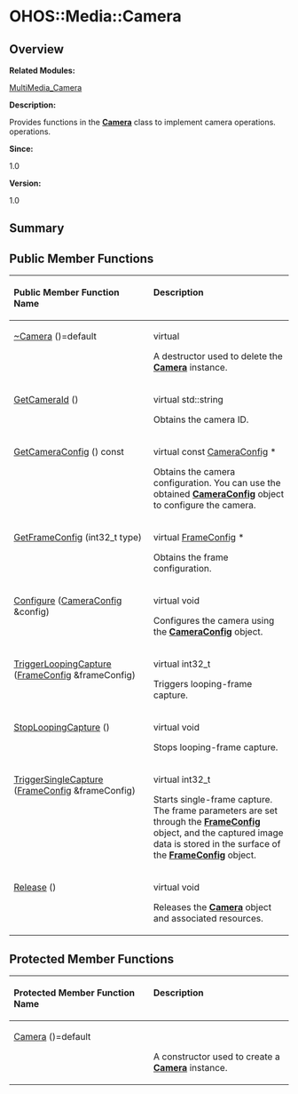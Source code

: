 # OHOS::Media::Camera<a name="ZH-CN_TOPIC_0000001055078149"></a>

## **Overview**<a name="section455850576084837"></a>

**Related Modules:**

[MultiMedia\_Camera](MultiMedia_Camera.md)

**Description:**

Provides functions in the  **[Camera](OHOS-Media-Camera.md)**  class to implement camera operations. operations. 

**Since:**

1.0

**Version:**

1.0

## **Summary**<a name="section693905067084837"></a>

## Public Member Functions<a name="pub-methods"></a>

<a name="table1534326397084837"></a>
<table><thead align="left"><tr id="row1212986860084837"><th class="cellrowborder" valign="top" width="50%" id="mcps1.1.3.1.1"><p id="p2122580763084837"><a name="p2122580763084837"></a><a name="p2122580763084837"></a>Public Member Function Name</p>
</th>
<th class="cellrowborder" valign="top" width="50%" id="mcps1.1.3.1.2"><p id="p1817490957084837"><a name="p1817490957084837"></a><a name="p1817490957084837"></a>Description</p>
</th>
</tr>
</thead>
<tbody><tr id="row1851377578084837"><td class="cellrowborder" valign="top" width="50%" headers="mcps1.1.3.1.1 "><p id="p570807519084837"><a name="p570807519084837"></a><a name="p570807519084837"></a><a href="MultiMedia_Camera.md#gab24c0e4ca1e15bb2a481fb1550955611">~Camera</a> ()=default</p>
</td>
<td class="cellrowborder" valign="top" width="50%" headers="mcps1.1.3.1.2 "><p id="p1714813098084837"><a name="p1714813098084837"></a><a name="p1714813098084837"></a>virtual&nbsp;</p>
<p id="p1792733091084837"><a name="p1792733091084837"></a><a name="p1792733091084837"></a>A destructor used to delete the <strong id="b776008023084837"><a name="b776008023084837"></a><a name="b776008023084837"></a><a href="OHOS-Media-Camera.md">Camera</a></strong> instance. </p>
</td>
</tr>
<tr id="row753751485084837"><td class="cellrowborder" valign="top" width="50%" headers="mcps1.1.3.1.1 "><p id="p1124650315084837"><a name="p1124650315084837"></a><a name="p1124650315084837"></a><a href="MultiMedia_Camera.md#ga4b6fec3c9290e7d388147dcdd288b918">GetCameraId</a> ()</p>
</td>
<td class="cellrowborder" valign="top" width="50%" headers="mcps1.1.3.1.2 "><p id="p734845198084837"><a name="p734845198084837"></a><a name="p734845198084837"></a>virtual std::string&nbsp;</p>
<p id="p382935395084837"><a name="p382935395084837"></a><a name="p382935395084837"></a>Obtains the camera ID. </p>
</td>
</tr>
<tr id="row810391028084837"><td class="cellrowborder" valign="top" width="50%" headers="mcps1.1.3.1.1 "><p id="p1583135111084837"><a name="p1583135111084837"></a><a name="p1583135111084837"></a><a href="MultiMedia_Camera.md#ga04cc021b827824d0363037b630326264">GetCameraConfig</a> () const</p>
</td>
<td class="cellrowborder" valign="top" width="50%" headers="mcps1.1.3.1.2 "><p id="p904752093084837"><a name="p904752093084837"></a><a name="p904752093084837"></a>virtual const <a href="OHOS-Media-CameraConfig.md">CameraConfig</a> *&nbsp;</p>
<p id="p876404331084837"><a name="p876404331084837"></a><a name="p876404331084837"></a>Obtains the camera configuration. You can use the obtained <strong id="b933516020084837"><a name="b933516020084837"></a><a name="b933516020084837"></a><a href="OHOS-Media-CameraConfig.md">CameraConfig</a></strong> object to configure the camera. </p>
</td>
</tr>
<tr id="row1708267102084837"><td class="cellrowborder" valign="top" width="50%" headers="mcps1.1.3.1.1 "><p id="p1563983965084837"><a name="p1563983965084837"></a><a name="p1563983965084837"></a><a href="MultiMedia_Camera.md#ga4e3f97ac484b85cd221a996689a3de61">GetFrameConfig</a> (int32_t type)</p>
</td>
<td class="cellrowborder" valign="top" width="50%" headers="mcps1.1.3.1.2 "><p id="p1813904243084837"><a name="p1813904243084837"></a><a name="p1813904243084837"></a>virtual <a href="OHOS-Media-FrameConfig.md">FrameConfig</a> *&nbsp;</p>
<p id="p550510690084837"><a name="p550510690084837"></a><a name="p550510690084837"></a>Obtains the frame configuration. </p>
</td>
</tr>
<tr id="row1008285181084837"><td class="cellrowborder" valign="top" width="50%" headers="mcps1.1.3.1.1 "><p id="p1639012422084837"><a name="p1639012422084837"></a><a name="p1639012422084837"></a><a href="MultiMedia_Camera.md#ga5f240a74fefa168cbf94b4603b76ef7b">Configure</a> (<a href="OHOS-Media-CameraConfig.md">CameraConfig</a> &amp;config)</p>
</td>
<td class="cellrowborder" valign="top" width="50%" headers="mcps1.1.3.1.2 "><p id="p1159911130084837"><a name="p1159911130084837"></a><a name="p1159911130084837"></a>virtual void&nbsp;</p>
<p id="p1735959964084837"><a name="p1735959964084837"></a><a name="p1735959964084837"></a>Configures the camera using the <strong id="b42621797084837"><a name="b42621797084837"></a><a name="b42621797084837"></a><a href="OHOS-Media-CameraConfig.md">CameraConfig</a></strong> object. </p>
</td>
</tr>
<tr id="row63521441084837"><td class="cellrowborder" valign="top" width="50%" headers="mcps1.1.3.1.1 "><p id="p292416924084837"><a name="p292416924084837"></a><a name="p292416924084837"></a><a href="MultiMedia_Camera.md#ga1cd68b1b385da5224dbfdb6993c5cf08">TriggerLoopingCapture</a> (<a href="OHOS-Media-FrameConfig.md">FrameConfig</a> &amp;frameConfig)</p>
</td>
<td class="cellrowborder" valign="top" width="50%" headers="mcps1.1.3.1.2 "><p id="p630399138084837"><a name="p630399138084837"></a><a name="p630399138084837"></a>virtual int32_t&nbsp;</p>
<p id="p1636203630084837"><a name="p1636203630084837"></a><a name="p1636203630084837"></a>Triggers looping-frame capture. </p>
</td>
</tr>
<tr id="row1186007180084837"><td class="cellrowborder" valign="top" width="50%" headers="mcps1.1.3.1.1 "><p id="p271155847084837"><a name="p271155847084837"></a><a name="p271155847084837"></a><a href="MultiMedia_Camera.md#ga564c26b845affb1dbe05d4d7982ed1ad">StopLoopingCapture</a> ()</p>
</td>
<td class="cellrowborder" valign="top" width="50%" headers="mcps1.1.3.1.2 "><p id="p1575040783084837"><a name="p1575040783084837"></a><a name="p1575040783084837"></a>virtual void&nbsp;</p>
<p id="p1521137653084837"><a name="p1521137653084837"></a><a name="p1521137653084837"></a>Stops looping-frame capture. </p>
</td>
</tr>
<tr id="row114011837084837"><td class="cellrowborder" valign="top" width="50%" headers="mcps1.1.3.1.1 "><p id="p488171572084837"><a name="p488171572084837"></a><a name="p488171572084837"></a><a href="MultiMedia_Camera.md#gac05d783b1655fe505a4afa23496d7e84">TriggerSingleCapture</a> (<a href="OHOS-Media-FrameConfig.md">FrameConfig</a> &amp;frameConfig)</p>
</td>
<td class="cellrowborder" valign="top" width="50%" headers="mcps1.1.3.1.2 "><p id="p2002552335084837"><a name="p2002552335084837"></a><a name="p2002552335084837"></a>virtual int32_t&nbsp;</p>
<p id="p1055588723084837"><a name="p1055588723084837"></a><a name="p1055588723084837"></a>Starts single-frame capture. The frame parameters are set through the <strong id="b581899579084837"><a name="b581899579084837"></a><a name="b581899579084837"></a><a href="OHOS-Media-FrameConfig.md">FrameConfig</a></strong> object, and the captured image data is stored in the surface of the <strong id="b1098400045084837"><a name="b1098400045084837"></a><a name="b1098400045084837"></a><a href="OHOS-Media-FrameConfig.md">FrameConfig</a></strong> object. </p>
</td>
</tr>
<tr id="row671673900084837"><td class="cellrowborder" valign="top" width="50%" headers="mcps1.1.3.1.1 "><p id="p1703725359084837"><a name="p1703725359084837"></a><a name="p1703725359084837"></a><a href="MultiMedia_Camera.md#ga7986d17e54fe9cd77df9465287fa5643">Release</a> ()</p>
</td>
<td class="cellrowborder" valign="top" width="50%" headers="mcps1.1.3.1.2 "><p id="p39673563084837"><a name="p39673563084837"></a><a name="p39673563084837"></a>virtual void&nbsp;</p>
<p id="p1949066734084837"><a name="p1949066734084837"></a><a name="p1949066734084837"></a>Releases the <strong id="b205875486084837"><a name="b205875486084837"></a><a name="b205875486084837"></a><a href="OHOS-Media-Camera.md">Camera</a></strong> object and associated resources. </p>
</td>
</tr>
</tbody>
</table>

## Protected Member Functions<a name="pro-methods"></a>

<a name="table1421329586084837"></a>
<table><thead align="left"><tr id="row1022501532084837"><th class="cellrowborder" valign="top" width="50%" id="mcps1.1.3.1.1"><p id="p1409017724084837"><a name="p1409017724084837"></a><a name="p1409017724084837"></a>Protected Member Function Name</p>
</th>
<th class="cellrowborder" valign="top" width="50%" id="mcps1.1.3.1.2"><p id="p108168340084837"><a name="p108168340084837"></a><a name="p108168340084837"></a>Description</p>
</th>
</tr>
</thead>
<tbody><tr id="row2124729560084837"><td class="cellrowborder" valign="top" width="50%" headers="mcps1.1.3.1.1 "><p id="p348110938084837"><a name="p348110938084837"></a><a name="p348110938084837"></a><a href="MultiMedia_Camera.md#ga7df4eba3316a6fe7c623e420c0a295e5">Camera</a> ()=default</p>
</td>
<td class="cellrowborder" valign="top" width="50%" headers="mcps1.1.3.1.2 "><p id="p554468712084837"><a name="p554468712084837"></a><a name="p554468712084837"></a>&nbsp;</p>
<p id="p1775436573084837"><a name="p1775436573084837"></a><a name="p1775436573084837"></a>A constructor used to create a <strong id="b1800210354084837"><a name="b1800210354084837"></a><a name="b1800210354084837"></a><a href="OHOS-Media-Camera.md">Camera</a></strong> instance. </p>
</td>
</tr>
</tbody>
</table>

